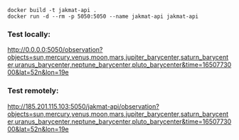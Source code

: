 ```
docker build -t jakmat-api .
docker run -d --rm -p 5050:5050 --name jakmat-api jakmat-api
```
### Test locally: 
http://0.0.0.0:5050/observation?objects=sun,mercury,venus,moon,mars,jupiter_barycenter,saturn_barycenter,uranus_barycenter,neptune_barycenter,pluto_barycenter&time=1650773000&lat=52n&lon=19e

### Test remotely: 
http://185.201.115.103:5050/jakmat-api/observation?objects=sun,mercury,venus,moon,mars,jupiter_barycenter,saturn_barycenter,uranus_barycenter,neptune_barycenter,pluto_barycenter&time=1650773000&lat=52n&lon=19e
